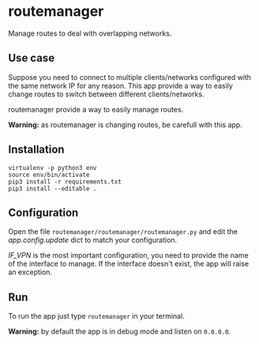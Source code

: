 # routemanager
Manage routes to deal with overlapping networks.

## Use case
Suppose you need to connect to multiple clients/networks configured with the same network IP for any reason.
This app provide a way to easily change routes to switch between different clients/networks.

routemanager provide a way to easily manage routes.

**Warning:** as routemanager is changing routes, be carefull with this app.

## Installation
```
virtualenv -p python3 env
source env/bin/activate
pip3 install -r requirements.txt
pip3 install --editable .
```

## Configuration
Open the file `routemanager/routemanager/routemanager.py` and edit the *app.config.update* dict to match your configuration.

*IF_VPN* is the most important configuration, you need to provide the name of the interface to manage. If the interface doesn't exist, the app will raise an exception.

## Run
To run the app just type `routemanager` in your terminal.

**Warning:** by default the app is in debug mode and listen on `0.0.0.0`.
